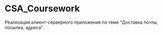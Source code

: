 # CSA_Coursework
 Реализация клиент-серверного приложения по теме "Доставка почты, посылка, адреса". 
